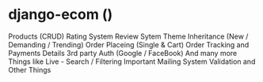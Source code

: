 # django-ecom    ()
Products (CRUD)
Rating System
Review Sytem
Theme Inheritance (New / Demanding / Trending)
Order Placeing (Single & Cart)
Order Tracking and Payments Details
3rd party Auth (Google / FaceBook)
And many more Things like 
Live - Search / Filtering
Important Mailing System
Validation
and Other Things
